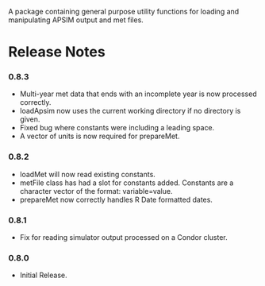 A package containing general purpose utility functions for loading and manipulating APSIM output and met files.

Release Notes
=============

### 0.8.3

-   Multi-year met data that ends with an incomplete year is now processed correctly.
-   loadApsim now uses the current working directory if no directory is given.
-   Fixed bug where constants were including a leading space.
-   A vector of units is now required for prepareMet.

### 0.8.2

-   loadMet will now read existing constants.
-   metFile class has had a slot for constants added. Constants are a character vector of the format: variable=value.
-   prepareMet now correctly handles R Date formatted dates.

### 0.8.1

-   Fix for reading simulator output processed on a Condor cluster.

### 0.8.0

-   Initial Release.
